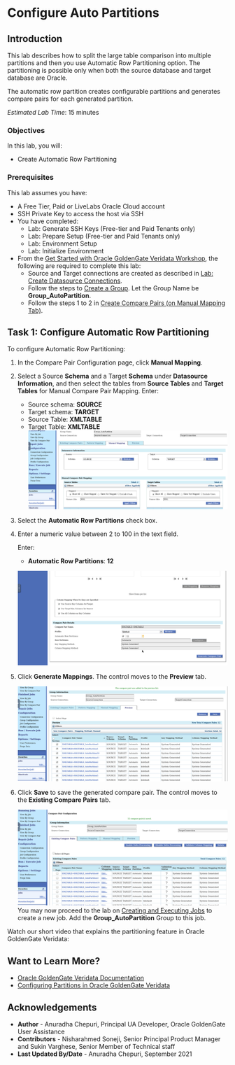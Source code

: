 # Configure Auto Partitions

## Introduction
This lab describes how to split the large table comparison into multiple partitions and then you  use Automatic Row Partitioning option. The partitioning is possible only when both the source database and target database are Oracle.

The automatic row partition creates configurable partitions and generates compare pairs for each generated partition.


*Estimated Lab Time*: 15 minutes

### Objectives
In this lab, you will:
* Create Automatic Row Partitioning


### Prerequisites
This lab assumes you have:

* A Free Tier, Paid or LiveLabs Oracle Cloud account
* SSH Private Key to access the host via SSH
* You have completed:
    * Lab: Generate SSH Keys (Free-tier and Paid Tenants only)
    * Lab: Prepare Setup (Free-tier and Paid Tenants only)
    * Lab: Environment Setup
    * Lab: Initialize Environment
* From the [Get Started with Oracle GoldenGate Veridata Workshop](https://apexapps.oracle.com/pls/apex/dbpm/r/livelabs/workshop-attendee-2?p210_workshop_id=833&p210_type=1&session=13638147975386), the following are required to complete this lab:
    * Source and Target connections are created as described in [Lab: Create Datasource Connections](https://apexapps.oracle.com/pls/apex/dbpm/r/livelabs/workshop-attendee-2?p210_workshop_id=833&p210_type=1&session=13638147975386).
    * Follow the steps to [Create a Group](https://apexapps.oracle.com/pls/apex/dbpm/r/livelabs/workshop-attendee-2?p210_workshop_id=833&p210_type=1&session=13638147975386). Let the Group Name be **Group_AutoPartition**.
    * Follow the steps 1 to 2 in [Create Compare Pairs (on Manual Mapping Tab)](https://apexapps.oracle.com/pls/apex/dbpm/r/livelabs/workshop-attendee-2?p210_workshop_id=833&p210_type=1&session=1455719632468).

## **Task 1:** Configure Automatic Row Partitioning
To configure Automatic Row Partitioning:
1. In the Compare Pair Configuration page, click **Manual Mapping**.
2. Select a Source **Schema** and a Target **Schema** under **Datasource Information**, and then select the tables from **Source Tables** and **Target Tables** for Manual Compare Pair Mapping. Enter:
    * Source schema: **SOURCE**
    * Target schema: **TARGET**
    * Source Table: **XMLTABLE**
    * Target Table: **XMLTABLE**
    ![](./images/1_AP.png " ")
3. Select the **Automatic Row Partitions** check box.

4. Enter a numeric value between 2 to 100 in the text field.

      Enter:

      * **Automatic Row Partitions**: **12**

      ![](./images/2_AP.png " ")

5. Click **Generate Mappings**. The control moves to the **Preview** tab.

    ![](./images/3_AP.png " ")

6. Click **Save** to save the generated compare pair. The control moves to the **Existing Compare Pairs** tab.

    ![](./images/4_AP.png " ")
You may now proceed to the lab on [Creating and Executing Jobs](https://apexapps.oracle.com/pls/apex/dbpm/r/livelabs/workshop-attendee-2?p210_workshop_id=833&p210_type=1&session=1455719632468) to create a new job. Add the **Group_AutoPartition** Group to this job.

Watch our short video that explains the partitioning feature in Oracle GoldenGate Veridata:

[](youtube:N28CsAr5kjw)


## Want to Learn More?

* [Oracle GoldenGate Veridata Documentation](https://docs.oracle.com/en/middleware/goldengate/veridata/12.2.1.4/index.html)
* [Configuring Partitions in Oracle GoldenGate Veridata ](https://docs.oracle.com/en/middleware/goldengate/veridata/12.2.1.4/gvdug/configure-workflow-objects.html#GUID-03B3876F-7A79-43BA-9E14-8B216BD8F3BB)


## Acknowledgements
* **Author** - Anuradha Chepuri, Principal UA Developer, Oracle GoldenGate User Assistance
* **Contributors** -  Nisharahmed Soneji, Senior Principal Product Manager and Sukin Varghese, Senior Member of Technical staff
* **Last Updated By/Date** - Anuradha Chepuri, September 2021
